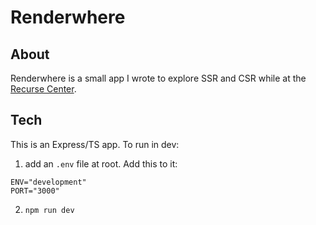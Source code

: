 # Renderwhere

## About

Renderwhere is a small app I wrote to explore SSR and CSR while at the [Recurse Center](https://recurse.com).

## Tech

This is an Express/TS app. To run in dev:

1. add an `.env` file at root. Add this to it:

```
ENV="development"
PORT="3000"
```
2. `npm run dev`